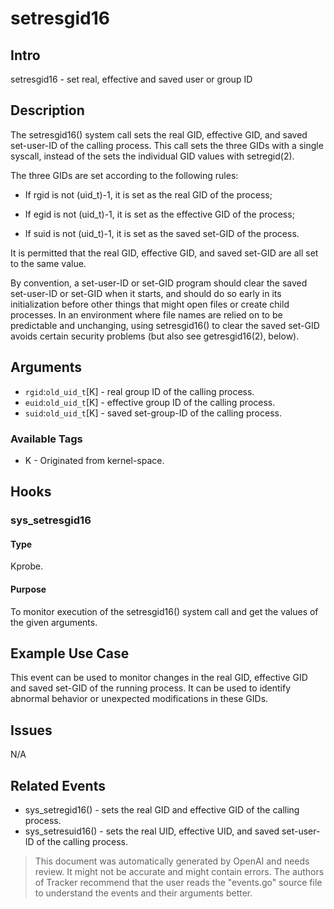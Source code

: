 
# setresgid16

## Intro 
setresgid16 - set real, effective and saved user or group ID

## Description
The setresgid16() system call sets the real GID, effective GID, and saved set-user-ID of the calling process. This call sets the three GIDs with a single syscall, instead of the sets the individual GID values with setregid(2). 

The three GIDs are set according to the following rules:

* If rgid is not (uid_t)-1, it is set as the real GID of the process;

* If egid is not (uid_t)-1, it is set as the effective GID of the process;

* If suid is not (uid_t)-1, it is set as the saved set-GID of the process.

It is permitted that the real GID, effective GID, and saved set-GID are all set to the same value. 

By convention, a set-user-ID or set-GID program should clear the saved set-user-ID or set-GID when it starts, and should do so early in its initialization before other things that might open files or create child processes. In an environment where file names are relied on to be predictable and unchanging, using setresgid16() to clear the saved set-GID avoids certain security problems (but also see getresgid16(2), below).

## Arguments
* `rgid`:`old_uid_t`[K] - real group ID of the calling process. 
* `euid`:`old_uid_t`[K] - effective group ID of the calling process. 
* `suid`:`old_uid_t`[K] - saved set-group-ID of the calling process.

### Available Tags
* K - Originated from kernel-space.

## Hooks
### sys_setresgid16
#### Type
Kprobe.
#### Purpose
To monitor execution of the setresgid16() system call and get the values of the given arguments.

## Example Use Case
This event can be used to monitor changes in the real GID, effective GID and saved set-GID of the running process. It can be used to identify abnormal behavior or unexpected modifications in these GIDs.

## Issues
N/A

## Related Events
* sys_setregid16() - sets the real GID and effective GID of the calling process.
* sys_setresuid16() - sets the real UID, effective UID, and saved set-user-ID of the calling process.

> This document was automatically generated by OpenAI and needs review. It might
> not be accurate and might contain errors. The authors of Tracker recommend that
> the user reads the "events.go" source file to understand the events and their
> arguments better.
